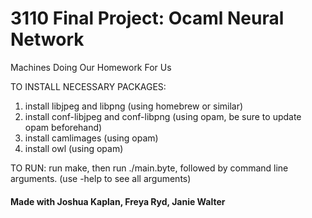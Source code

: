 # 3110 Final Project: Ocaml Neural Network
Machines Doing Our Homework For Us

TO INSTALL NECESSARY PACKAGES:
1. install libjpeg and libpng (using homebrew or similar)
2. install conf-libjpeg and conf-libpng (using opam, be sure to update opam beforehand)
3. install camlimages (using opam)
4. install owl (using opam)

TO RUN:
run make, then run ./main.byte, followed by command line arguments.
(use -help to see all arguments)


#### Made with Joshua Kaplan, Freya Ryd, Janie Walter